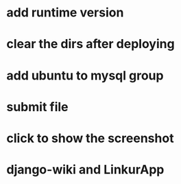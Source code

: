 # add runtime version
# clear the dirs after deploying
# add ubuntu to mysql group
# submit file 
# click to show the screenshot
# django-wiki and LinkurApp
